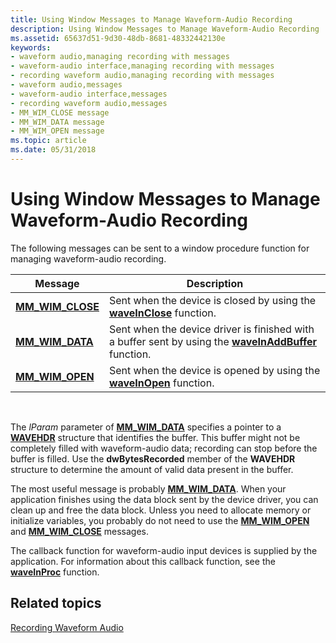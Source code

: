 ```yaml
---
title: Using Window Messages to Manage Waveform-Audio Recording
description: Using Window Messages to Manage Waveform-Audio Recording
ms.assetid: 65637d51-9d30-48db-8681-48332442130e
keywords:
- waveform audio,managing recording with messages
- waveform-audio interface,managing recording with messages
- recording waveform audio,managing recording with messages
- waveform audio,messages
- waveform-audio interface,messages
- recording waveform audio,messages
- MM_WIM_CLOSE message
- MM_WIM_DATA message
- MM_WIM_OPEN message
ms.topic: article
ms.date: 05/31/2018
---
```


# Using Window Messages to Manage Waveform-Audio Recording

The following messages can be sent to a window procedure function for managing waveform-audio recording.



| Message                                | Description                                                                                                                  |
|----------------------------------------|------------------------------------------------------------------------------------------------------------------------------|
| [**MM\_WIM\_CLOSE**](mm-wim-close.md) | Sent when the device is closed by using the [**waveInClose**](/windows/win32/api/mmeapi/nf-mmeapi-waveinclose) function.                                     |
| [**MM\_WIM\_DATA**](mm-wim-data.md)   | Sent when the device driver is finished with a buffer sent by using the [**waveInAddBuffer**](/windows/win32/api/mmeapi/nf-mmeapi-waveinaddbuffer) function. |
| [**MM\_WIM\_OPEN**](mm-wim-open.md)   | Sent when the device is opened by using the [**waveInOpen**](/windows/win32/api/mmeapi/nf-mmeapi-waveinopen) function.                                       |



 

The *lParam* parameter of [**MM\_WIM\_DATA**](mm-wim-data.md) specifies a pointer to a [**WAVEHDR**](/windows/win32/api/mmeapi/ns-mmeapi-wavehdr) structure that identifies the buffer. This buffer might not be completely filled with waveform-audio data; recording can stop before the buffer is filled. Use the **dwBytesRecorded** member of the **WAVEHDR** structure to determine the amount of valid data present in the buffer.

The most useful message is probably [**MM\_WIM\_DATA**](mm-wim-data.md). When your application finishes using the data block sent by the device driver, you can clean up and free the data block. Unless you need to allocate memory or initialize variables, you probably do not need to use the [**MM\_WIM\_OPEN**](mm-wim-open.md) and [**MM\_WIM\_CLOSE**](mm-wim-close.md) messages.

The callback function for waveform-audio input devices is supplied by the application. For information about this callback function, see the [**waveInProc**](/previous-versions//dd743849(v=vs.85)) function.

## Related topics

<dl> <dt>

[Recording Waveform Audio](recording-waveform-audio.md)
</dt> </dl>

 

 